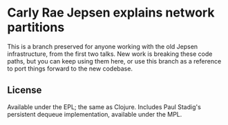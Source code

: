 # Carly Rae Jepsen explains network partitions

This is a branch preserved for anyone working with the old Jepsen
infrastructure, from the first two talks. New work is breaking these code paths, but you can keep using them here, or use this branch as a reference to port things forward to the new codebase.

## License

Available under the EPL; the same as Clojure. Includes Paul Stadig's persistent
dequeue implementation, available under the MPL.
